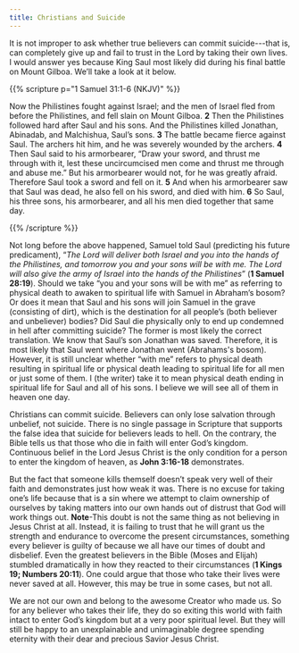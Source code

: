 ```yaml
---
title: Christians and Suicide
---
```


It is not improper to ask whether true believers can commit suicide---that is, can completely give up and fail to trust in the Lord by taking their own lives. I would answer yes because King Saul most likely did during his final battle on Mount Gilboa. We’ll take a look at it below.

{{% scripture p="1 Samuel 31:1-6 (NKJV)" %}} 

Now the Philistines fought against Israel; and the men of Israel fled from before the Philistines, and fell slain on Mount Gilboa. **2** Then the Philistines followed hard after Saul and his sons. And the Philistines killed Jonathan, Abinadab, and Malchishua, Saul’s sons. **3** The battle became fierce against Saul. The archers hit him, and he was severely wounded by the archers. **4** Then Saul said to his armorbearer, “Draw your sword, and thrust me through with it, lest these uncircumcised men come and thrust me through and abuse me.” But his armorbearer would not, for he was greatly afraid. Therefore Saul took a sword and fell on it. **5** And when his armorbearer saw that Saul was dead, he also fell on his sword, and died with him. **6** So Saul, his three sons, his armorbearer, and all his men died together that same day.                                                               

{{% /scripture %}} 

Not long before the above happened, Samuel told Saul (predicting his future predicament), “*The Lord will deliver both Israel and you into the hands of the Philistines, and tomorrow you and your sons will be with me. The Lord will also give the army of Israel into the hands of the Philistines*” (**1 Samuel 28:19**). Should we take “you and your sons will be with me” as referring to physical death to awaken to spiritual life with Samuel in Abraham’s bosom? Or does it mean that Saul and his sons will join Samuel in the grave (consisting of dirt), which is the destination for all people’s (both believer and unbeliever) bodies? Did Saul die physically only to end up condemned in hell after committing suicide? The former is most likely the correct translation. We know that Saul’s son Jonathan was saved. Therefore, it is most likely that Saul went where Jonathan went (Abrahams's bosom). However, it is still unclear whether “with me” refers to physical death resulting in spiritual life or physical death leading to spiritual life for all men or just some of them. I (the writer) take it to mean physical death ending in spiritual life for Saul and all of his sons. I believe we will see all of them in heaven one day. 

Christians can commit suicide. Believers can only lose salvation through unbelief, not suicide. There is no single passage in Scripture that supports the false idea that suicide for believers leads to hell. On the contrary, the Bible tells us that those who die in faith will enter God’s kingdom. Continuous belief in the Lord Jesus Christ is the only condition for a person to enter the kingdom of heaven, as **John 3:16-18** demonstrates. 

But the fact that someone kills themself doesn’t speak very well of their faith and demonstrates just how weak it was. There is no excuse for taking one’s life because that is a sin where we attempt to claim ownership of ourselves by taking matters into our own hands out of distrust that God will work things out. **Note**-This doubt is not the same thing as not believing in Jesus Christ at all. Instead, it is failing to trust that he will grant us the strength and endurance to overcome the present circumstances, something every believer is guilty of because we all have our times of doubt and disbelief. Even the greatest believers in the Bible (Moses and Elijah) stumbled dramatically in how they reacted to their circumstances (**1 Kings 19; Numbers 20:11**). One could argue that those who take their lives were never saved at all. However, this may be true in some cases, but not all. 

We are not our own and belong to the awesome Creator who made us. So for any believer who takes their life, they do so exiting this world with faith intact to enter God’s kingdom but at a very poor spiritual level. But they will still be happy to an unexplainable and unimaginable degree spending eternity with their dear and precious Savior Jesus Christ. 

